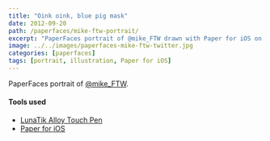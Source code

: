 ```yaml
---
title: "Oink oink, blue pig mask"
date: 2012-09-20
path: /paperfaces/mike-ftw-portrait/
excerpt: "PaperFaces portrait of @mike_FTW drawn with Paper for iOS on an iPad."
image: ../../images/paperfaces-mike-ftw-twitter.jpg
categories: [paperfaces]
tags: [portrait, illustration, Paper for iOS]
---
```


PaperFaces portrait of [@mike_FTW](https://twitter.com/mike_FTW).

#### Tools used

- [LunaTik Alloy Touch Pen](https://www.amazon.com/gp/product/B00821TR7G/ref=as_li_ss_tl?ie=UTF8&tag=mademist-20&linkCode=as2&camp=1789&creative=390957&creativeASIN=B00821TR7G)
- [Paper for iOS](https://paper.bywetransfer.com/)
